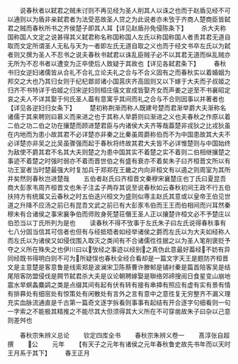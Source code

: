 <!-- { "loadSidebar": true } -->
　　说春秋者以弑君之贼未讨则不再见经为圣人削其人以诛之也而于赵盾见经不可以通则以为盾非亲弑君者为法受恶故圣人贷之为此说者亦未攷于齐商人楚商臣皆弑君之贼而春秋所书之齐侯楚子即其人耳【详见赵盾孙免侵陈条下】
　　杀大夫称国称国人文定之说甚得其义弑君称名称国称国人左氏以称国称国人者责其君无道自取而文定所谓圣人无私与天为一者即左氏无道自取之义也而于经文书卒左氏以为弑者则又撰为圣人不忍书之说夫春秋书弑君以诛乱臣贼子必不以其君无道而纵乱贼亦无所为不忍书者以遭变为正卒使后人致疑于其故也【详见各弑君条下】
　　春秋书归女逆妇诸儒皆从合礼不合礼立论夫礼之合与不合义固有之而春秋实以着婚姻为邦交之大也乃其归女则于纪杞鄫郯诸小国莒庆齐高固则又以下嫁于大夫而子叔姬之归齐不书特详于伯姬之归宋逆妇则桓庄僖文宣成皆娶齐女而声姜之逆至不书襄昭定哀之夫人不详其娶于何氏圣人葢有意寓乎其间而礼之合与不合则因事以并著者也【详见各逆妇归女条下】
　　楚初称荆渐而称人既建号楚而君渐举爵大夫渐称名诸儒于其来聘则曰慕义而来进之也于其称人举爵则曰渐进之义也夫春秋之作原以着二伯之功二伯之功在攘楚而顾进楚君臣与内诸侯大夫齐等哉葢楚非戎狄之比戎狄虽在内地而为患小故其君不必详楚亦非秦之比秦虽周爵称伯而不为中国患故其大夫不必详楚亦非吴之比吴虽骤强而起于春秋将终故其君大夫皆不必详惟楚则与中国始终为敌使不爵其君不名其大夫则楚之为患中国其实不着楚之实不着则二伯相继攘楚之事迹不着楚之时强时弱亦不着而晋世伯之有盛有衰亦不着矣朱子曰齐桓晋文所以有功王室者当时楚最强大时复加兵于郑郑在王畿之内向非桓文有以遏之则周室为其所并矣然则春秋岂进楚哉
　　五伯者赵氏曰齐桓晋文秦穆宋襄楚庄也丁氏曰夏昆吾商大彭豕韦周齐桓晋文也朱子注孟子两存其说至说春秋如云春秋初间王政不行五伯扶持方有统属又云春秋之时五伯迭兴桓文为盛则似専主赵氏其意或以皇帝王伯见世道之升降不应汤之前已有昆吾文武之前已有大彭豕韦伯而王王而伯相间而兴耳然秦穆未有合诸侯之事宋襄争伯而师败身死楚荘僭王圣人正以攘楚许桓文必不予楚庄以伯恐当以丁氏所列为是也
　　读春秋不得不攷事于左氏朱子曰左氏说得春秋事有七八分固当信其可信者也但有与经抵牾者如经举诸侯之爵而左氏以为大夫如经称人而左氏以为诸侯又如侵伐围入取灭之类间有不合诸儒徃徃据之以为圣人笔削褒贬予夺之义所在殊失之也伊川曰以攷经之事迹以经别之真伪此意最好葢经不妨有异同经既书得明白则不可为所疑悮也春秋全经合看却是一篇文字天王是题防齐桓晋文是主意楚是客意鲁是线索郑是波澜宋卫陈蔡曹许滕邾是铺衬秦是篇首陪客吴是结尾陪客防盟侵伐是闗节弑君杀大夫是议论朝聘嫁娶是聨络郊禘搜阅日食星变山崩地震水旱螟螽麋鹢之类是点缀其间有起有伏有转有接有串揷有照应有虚有实有景有情有排奡处有细宻处有惊策处有闲散处有言外之言有意中之意徃复无穷整齐不漏义理充实血脉流通直是千古第一篇奇文逐字拆看则事事有起结有开合逐字句细看则一句一字索之不能极其精推之不能尽其大但须得其大义所在不可穿凿故朱子曰杂以己意则差舛也






　　春秋宗朱辨义总论
　　钦定四库全书
　　春秋宗朱辨义卷一
　　髙淳张自超撰
　　公
　　元年
　　【有天子之元年有诸侯之元年春秋鲁史故先书年而以天时王月系于其下】
　　春王正月

